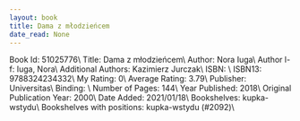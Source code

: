 ```yaml
---
layout: book
title: Dama z młodzieńcem
date_read: None
---
```


Book Id: 51025776\ 
Title: Dama z młodzieńcem\ 
Author: Nora Iuga\ 
Author l-f: Iuga, Nora\ 
Additional Authors: Kazimierz Jurczak\ 
ISBN: \ 
ISBN13: 9788324234332\ 
My Rating: 0\ 
Average Rating: 3.79\ 
Publisher: Universitas\ 
Binding: \ 
Number of Pages: 144\ 
Year Published: 2018\ 
Original Publication Year: 2000\ 
Date Added: 2021/01/18\ 
Bookshelves: kupka-wstydu\ 
Bookshelves with positions: kupka-wstydu (#2092)\ 

